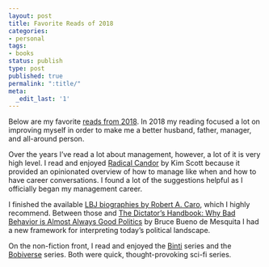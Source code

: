 ```yaml
---
layout: post
title: Favorite Reads of 2018
categories:
- personal
tags:
- books
status: publish
type: post
published: true
permalink: ":title/"
meta:
  _edit_last: '1'
---
```


<p>Below are my favorite <a href="https://www.goodreads.com/user_challenges/10936110">reads from 2018</a>. In 2018 my reading focused a lot on improving myself in order to make me a better husband, father, manager, and all-around person.</p>

<p>Over the years I’ve read a lot about management, however, a lot of it is very high level. I read and enjoyed <a href="https://www.radicalcandor.com/">Radical Candor</a> by Kim Scott because it provided an opinionated overview of how to manage like when and how to have career conversations. I found a lot of the suggestions helpful as I officially began my management career.</p>

<p>I finished the available <a href="https://en.wikipedia.org/wiki/The_Years_of_Lyndon_Johnson">LBJ biographies by Robert A. Caro</a>, which I highly recommend. Between those and <a href="https://en.wikipedia.org/wiki/The_Dictator%27s_Handbook">The Dictator’s Handbook: Why Bad Behavior is Almost Always Good Politics</a> by Bruce Bueno de Mesquita I had a new framework for interpreting today’s political landscape.</p>

<p>On the non-fiction front, I read and enjoyed the <a href="https://nnedi.com/books/binti.html">Binti</a> series and the <a href="https://www.goodreads.com/series/192752-bobiverse">Bobiverse</a> series. Both were quick, thought-provoking sci-fi series.</p>